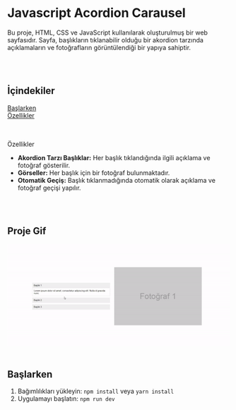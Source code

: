 # Javascript Acordion Carausel
Bu proje, HTML, CSS ve JavaScript kullanılarak oluşturulmuş bir web sayfasıdır. Sayfa, başlıkların tıklanabilir olduğu bir akordion tarzında açıklamaların ve fotoğrafların görüntülendiği bir yapıya sahiptir.

<br><br>

## İçindekiler  
[Başlarken](#baslarken)  
[Özellikler](#özellikler)


<br> <br>
<a name="özellikler"></a>
Özellikler

- **Akordion Tarzı Başlıklar:** Her başlık tıklandığında ilgili açıklama ve fotoğraf gösterilir.
- **Görseller:** Her başlık için bir fotoğraf bulunmaktadır.
- **Otomatik Geçiş:** Başlık tıklanmadığında otomatik olarak açıklama ve fotoğraf geçişi yapılır.

<br><br>

## Proje Gif

![](/carousel.gif)
<br> <br>

<a name="baslarken"></a>

## Başlarken
1. Bağımlılıkları yükleyin: `npm install` veya `yarn install`
2. Uygulamayı başlatın: `npm run dev`
